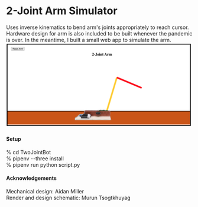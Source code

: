 # 2-Joint Arm Simulator
Uses inverse kinematics to bend arm's joints appropriately to reach cursor. Hardware design for arm is also included to be built whenever the pandemic is over. In the meantime, I built a small web app to simulate the arm.
![Alt_text](twojointbot/frontend/static/images/twojointarm_app_screenshot.png)
#### Setup
% cd TwoJointBot  
% pipenv --three install  
% pipenv run python script.py

#### Acknowledgements
Mechanical design: Aidan Miller  
Render and design schematic: Murun Tsogtkhuyag  